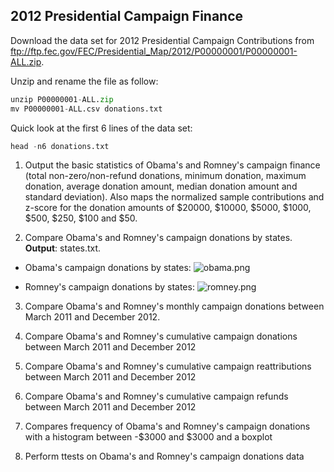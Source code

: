 2012 Presidential Campaign Finance
--------------------------------

Download the data set for 2012 Presidential Campaign Contributions from  ftp://ftp.fec.gov/FEC/Presidential_Map/2012/P00000001/P00000001-ALL.zip.

Unzip and rename the file as follow:
```Python
unzip P00000001-ALL.zip
mv P00000001-ALL.csv donations.txt
```

Quick look at the first 6 lines of the data set:
```Python
head -n6 donations.txt
```

1) Output the basic statistics of Obama's and Romney's campaign finance (total non-zero/non-refund donations, minimum donation, maximum donation, average donation amount, median donation amount and standard deviation). Also maps the normalized sample contributions and z-score for the donation amounts of $20000, $10000, $5000, $1000, $500, $250, $100 and $50.

2) Compare Obama's and Romney's campaign donations by states. **Output**: states.txt. 

- Obama's campaign donations by states:
![obama.png](https://github.com/shngli/Data-Mining-and-Manipulation-Python/blob/master/2012%20Presidential%20Campaign%20Finance/obama.png)

- Romney's campaign donations by states:
![romney.png](https://github.com/shngli/Data-Mining-and-Manipulation-Python/blob/master/2012%20Presidential%20Campaign%20Finance/romney.png)

3) Compare Obama's and Romney's monthly campaign donations between March 2011 and December 2012. 

4) Compare Obama's and Romney's cumulative campaign donations between March 2011 and December 2012 

5) Compare Obama's and Romney's cumulative campaign reattributions between March 2011 and December 2012 

6) Compare Obama's and Romney's cumulative campaign refunds between March 2011 and December 2012 

7)  Compares frequency of Obama's and Romney's campaign donations with a histogram between -$3000 and $3000 and a boxplot

8) Perform ttests on Obama's and Romney's campaign donations data
